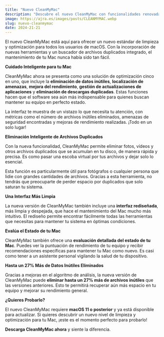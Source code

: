 ```yaml
---
title: "Nuevo CleanMyMac"
description: "Descubre el nuevo CleanMyMac con funcionalidades renovadas para eliminar archivos duplicados, mejorar el rendimiento y mantener tu Mac en perfecto estado."
image: https://ajra.es/images/posts/CLEANMYMAC.webp
slug: nuevo-cleanmymac
date: 2024-21-21
---
```


El nuevo CleanMyMac está aquí para ofrecer un nuevo estándar de limpieza y optimización para todos los usuarios de macOS. Con la incorporación de nuevas herramientas y un buscador de archivos duplicados integrado, el mantenimiento de tu Mac nunca había sido tan fácil.

**Cuidado Inteligente para tu Mac**

CleanMyMac ahora se presenta como una solución de optimización cinco en uno, que incluye la **eliminación de datos inútiles**, **localización de amenazas**, **mejora del rendimiento**, **gestión de actualizaciones de aplicaciones** y **eliminación de descargas duplicadas**. Estas funciones hacen que el software sea aún más indispensable para quienes buscan mantener su equipo en perfecto estado.

La interfaz te muestra de un vistazo lo que necesita tu atención, con métricas como el número de archivos inútiles eliminados, amenazas de seguridad encontradas y mejoras de rendimiento realizadas. ¡Todo en un solo lugar!

**Eliminación Inteligente de Archivos Duplicados**

Con la nueva funcionalidad, CleanMyMac permite eliminar fotos, vídeos y otros archivos duplicados que se acumulan en tu disco, de manera rápida y precisa. Es como pasar una escoba virtual por tus archivos y dejar solo lo esencial.

Esta función es particularmente útil para fotógrafos o cualquier persona que lidie con grandes cantidades de archivos. Gracias a esta herramienta, no tendrás que preocuparte de perder espacio por duplicados que solo saturan tu sistema.

**Una Interfaz Más Limpia**

La nueva versión de CleanMyMac también incluye una **interfaz rediseñada**, más limpia y despejada, que hace el mantenimiento del Mac mucho más intuitivo. El rediseño permite encontrar fácilmente todas las herramientas que necesitas para mantener tu sistema en óptimas condiciones.

**Evalúa el Estado de tu Mac**

CleanMyMac también ofrece una **evaluación detallada del estado de tu Mac**. Puedes ver la puntuación de rendimiento de tu equipo y recibir recomendaciones específicas para mantener tu Mac como nuevo. Es casi como tener a un asistente personal vigilando la salud de tu dispositivo.

**Hasta un 27% Más de Datos Inútiles Eliminados**

Gracias a mejoras en el algoritmo de análisis, la nueva versión de CleanMyMac puede **eliminar hasta un 27% más de archivos inútiles** que las versiones anteriores. Esto te permitirá recuperar aún más espacio en tu equipo y mejorar su rendimiento general.

**¿Quieres Probarlo?**

El nuevo CleanMyMac requiere **macOS 11 o posterior** y ya está disponible para actualizar. Si quieres descubrir un nuevo nivel de limpieza y optimización para tu Mac, ¡este es el momento perfecto para probarlo!

**Descarga CleanMyMac ahora** y siente la diferencia.

